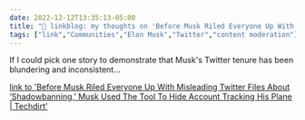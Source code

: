 ```yaml
---
date: 2022-12-12T13:35:13-05:00
title: "🔗 linkblog: my thoughts on 'Before Musk Riled Everyone Up With Misleading Twitter Files About ‘Shadowbanning,’ Musk Used The Tool To Hide Account Tracking His Plane | Techdirt'"
tags: ["link","Communities","Elon Musk","Twitter","content moderation"]
---
```

If I could pick one story to demonstrate that Musk's Twitter tenure has been blundering and inconsistent...  
 

[link to 'Before Musk Riled Everyone Up With Misleading Twitter Files About ‘Shadowbanning,’ Musk Used The Tool To Hide Account Tracking His Plane | Techdirt'](https://www.techdirt.com/2022/12/12/before-musk-riled-everyone-up-with-misleading-twitter-files-about-shadowbanning-musk-used-the-tool-to-hide-account-tracking-his-plane/)
